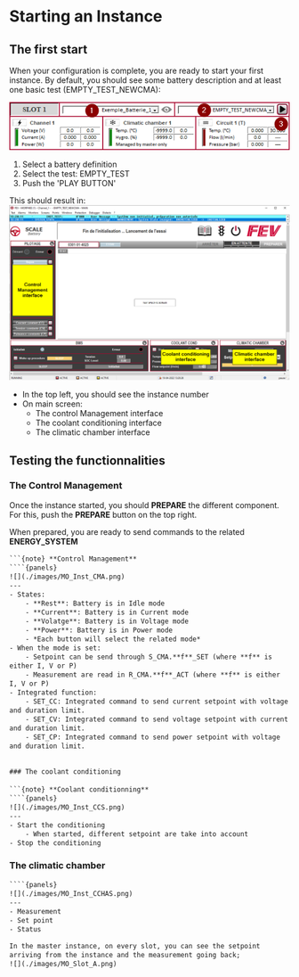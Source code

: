 # Starting an Instance

## The first start

When your configuration is complete, you are ready to start your first instance. By default, you should see some battery description and at least one basic test (EMPTY_TEST_NEWCMA):

![](./images/MO_Inst_First_start.png)

1. Select a battery definition
2. Select the test: EMPTY_TEST
3. Push the 'PLAY BUTTON'

This should result in:
![](./images/MO_Inst_Main_screen.png)

- In the top left, you should see the instance number
- On main screen:
    - The control Management interface
    - The coolant conditioning interface
    - The climatic chamber interface

## Testing the functionnalities

### The Control Management

Once the instance started, you should **PREPARE** the different component. For this, push the **PREPARE** button on the top right.

When prepared, you are ready to send commands to the related **ENERGY_SYSTEM**

```{div} full-width
```{note} **Control Management** 
````{panels}
![](./images/MO_Inst_CMA.png)
---
- States:
    - **Rest**: Battery is in Idle mode
    - **Current**: Battery is in Current mode
    - **Volatge**: Battery is in Voltage mode
    - **Power**: Battery is in Power mode
    - *Each button will select the related mode*
- When the mode is set:
    - Setpoint can be send through S_CMA.**f**_SET (where **f** is either I, V or P)
    - Measurement are read in R_CMA.**f**_ACT (where **f** is either I, V or P)
- Integrated function:
    - SET_CC: Integrated command to send current setpoint with voltage and duration limit.
    - SET_CV: Integrated command to send voltage setpoint with current and duration limit.
    - SET_CP: Integrated command to send power setpoint with voltage and duration limit.
````
```

### The coolant conditioning

```{note} **Coolant conditionning** 
````{panels}
![](./images/MO_Inst_CCS.png)
---
- Start the conditioning
    - When started, different setpoint are take into account
- Stop the conditioning
````


### The climatic chamber

```{note} **Climatic Chamber** 
````{panels}
![](./images/MO_Inst_CCHAS.png)
---
- Measurement
- Set point
- Status
````

```{important}
In the master instance, on every slot, you can see the setpoint arriving from the instance and the measurement going back;
![](./images/MO_Slot_A.png)
```

